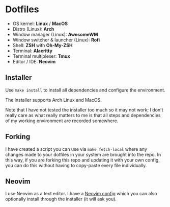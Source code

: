 # Dotfiles

- OS kernel: **Linux** / **MacOS**
- Distro (Linux): **Arch**
- Window manager (Linux): **AwesomeWM**
- Window switcher & launcher (Linux): **Rofi**
- Shell: **ZSH** with **Oh-My-ZSH**
- Terminal: **Alacritty**
- Terminal multiplexer: **Tmux**
- Editor / IDE: **Neovim**

## Installer

Use `make install` to install all dependencies and configure the environment.

The installer supports Arch Linux and MacOS.

Note that I have not tested the installer too much so it may not work; I don't really care as what really matters to me is that all steps and dependencies of my working environment are recorded somewhere.

## Forking

I have created a script you can use via `make fetch-local` where any changes made to your dotfiles in your system are brought into the repo. In this way, if you are forking this repo and updating it with your own config, you can do this without having to copy-paste every file individually.

## Neovim

I use Neovim as a text editor. I have a [Neovim config](https://github.com/serhez/nvim-conf) which you can also optionally install through the installer (it will ask you).
